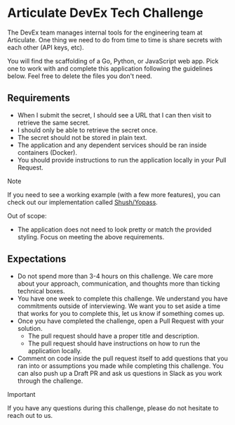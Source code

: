 # Articulate DevEx Tech Challenge

The DevEx team manages internal tools for the engineering team at Articulate.
One thing we need to do from time to time is share secrets with each other (API
keys, etc).

You will find the scaffolding of a Go, Python, or JavaScript web app. Pick one to
work with and complete this application following the guidelines below. Feel free
to delete the files you don't need.

## Requirements

* When I submit the secret, I should see a URL that I can then visit to retrieve
  the same secret.
* I should only be able to retrieve the secret once.
* The secret should not be stored in plain text.
* The application and any dependent services should be ran inside containers (Docker).
* You should provide instructions to run the application locally in your Pull Request.

> [!NOTE]
> If you need to see a working example (with a few more features), you can check
> out our implementation called [Shush/Yopass](https://shush.articulate.com/).

Out of scope:

* The application does not need to look pretty or match the provided styling. Focus
  on meeting the above requirements.

## Expectations

* Do not spend more than 3-4 hours on this challenge. We care more about your
  approach, communication, and thoughts more than ticking technical boxes.
* You have one week to complete this challenge. We understand you have commitments
  outside of interviewing. We want you to set aside a time that works for you to
  complete this, let us know if something comes up.
* Once you have completed the challenge, open a Pull Request with your solution.
  * The pull request should have a proper title and description.
  * The pull request should have instructions on how to run the application locally.
* Comment on code inside the pull request itself to add questions that you ran
  into or assumptions you made while completing this challenge. You can also push
  up a Draft PR and ask us questions in Slack as you work through the challenge.

> [!IMPORTANT]
> If you have any questions during this challenge, please do not hesitate to reach
> out to us.

